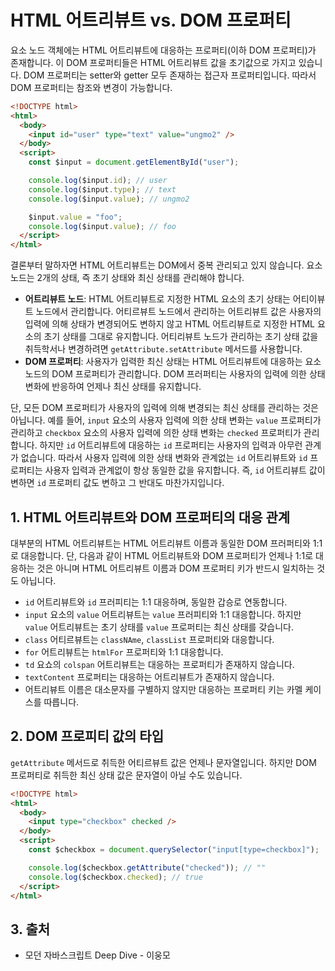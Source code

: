 # HTML 어트리뷰트 vs. DOM 프로퍼티

요소 노드 객체에는 HTML 어트리뷰트에 대응하는 프로퍼티(이하 DOM 프로퍼티)가 존재합니다. 이 DOM 프로퍼티들은 HTML 어트리뷰트 값을 초기값으로 가지고 있습니다. DOM 프로퍼티는 setter와 getter 모두 존재하는 접근자 프로퍼티입니다. 따라서 DOM 프로퍼티는 참조와 변경이 가능합니다.

```html
<!DOCTYPE html>
<html>
  <body>
    <input id="user" type="text" value="ungmo2" />
  </body>
  <script>
    const $input = document.getElementById("user");

    console.log($input.id); // user
    console.log($input.type); // text
    console.log($input.value); // ungmo2

    $input.value = "foo";
    console.log($input.value); // foo
  </script>
</html>
```

결론부터 말하자면 HTML 어트리뷰트는 DOM에서 중복 관리되고 있지 않습니다. 요소 노드는 2개의 상태, 즉 초기 상태와 최신 상태를 관리해야 합니다.

- **어트리뷰트 노드**: HTML 어트리뷰트로 지정한 HTML 요소의 초기 상태는 어티이뷰트 노드에서 관리합니다. 어티르뷰트 노드에서 관리하는 어트리뷰트 값은 사용자의 입력에 의해 상태가 변경되어도 변하지 않고 HTML 어트리뷰트로 지정한 HTML 요소의 초기 상태를 그대로 유지합니다. 어티리뷰트 노드가 관리하는 초기 상태 값을 취득학서나 변경하려면 `getAttribute.setAttribute` 메서드를 사용합니다.
- **DOM 프로퍼티**: 사용자가 입력한 최신 상태는 HTML 어트리뷰트에 대응하는 요소 노드의 DOM 프로퍼티가 관리합니다. DOM 프러퍼티는 사용자의 입력에 의한 상태 변화에 반응하여 언제나 최신 상태를 유지합니다.

단, 모든 DOM 프로퍼티가 사용자의 입력에 의해 변경되는 최신 상태를 관리하는 것은 아닙니다. 예를 들어, `input` 요소의 사용자 입력에 의한 상태 변화는 `value` 프로퍼티가 관리하고 `checkbox` 요소의 사용자 입력에 의한 상태 변화는 `checked` 프로퍼티가 관리합니다. 하지만 `id` 어트리뷰트에 대응하는 `id` 프로퍼티는 사용자의 입력과 아무런 관계가 없습니다. 따라서 사용자 입력에 의한 상태 변화와 관계없는 `id` 어트리뷰트와 `id` 프로퍼티는 사용자 입력과 관계없이 항상 동일한 값을 유지합니다. 즉, `id` 어트리뷰트 값이 변하면 `id` 프로퍼티 값도 변하고 그 반대도 마찬가지입니다.

## 1. HTML 어트리뷰트와 DOM 프로퍼티의 대응 관계

대부분의 HTML 어트리뷰트는 HTML 어트리뷰트 이름과 동일한 DOM 프러퍼티와 1:1로 대응합니다. 단, 다음과 같이 HTML 어트리뷰트와 DOM 프로퍼티가 언제나 1:1로 대응하는 것은 아니며 HTML 어트리뷰트 이름과 DOM 프로퍼티 키가 반드시 일치하는 것도 아닙니다.

- `id` 어트리뷰트와 `id` 프러피티는 1:1 대응하며, 동일한 갑승로 연동합니다.
- `input` 요소의 `value` 어트리뷰트는 `value` 프러피티와 1:1 대응합니다. 하지만 `value` 어트리뷰트는 초기 상태를 `value` 프로퍼티는 최신 상태를 갖습니다.
- `class` 어티르뷰트는 `classNAme`, `classList` 프로퍼티와 대응합니다.
- `for` 어트리뷰트는 `htmlFor` 프로퍼티와 1:1 대응합니다.
- `td` 요쇼의 `colspan` 어트리뷰트는 대응하는 프로퍼티가 존재하지 않습니다.
- `textContent` 프로퍼티는 대응하는 어트리뷰트가 존재하지 않습니다.
- 어트리뷰트 이름은 대소문자를 구별하지 않지만 대응하는 프로퍼티 키는 카멜 케이스를 따릅니다.

## 2. DOM 프로피티 값의 타입

`getAttribute` 메서드로 취득한 어티르뷰트 값은 언제나 문자열입니다. 하지만 DOM 프로퍼티로 취득한 최신 상태 값은 문자열이 아닐 수도 있습니다.

```html
<!DOCTYPE html>
<html>
  <body>
    <input type="checkbox" checked />
  </body>
  <script>
    const $checkbox = document.querySelector("input[type=checkbox]");

    console.log($checkbox.getAttribute("checked")); // ""
    console.log($checkbox.checked); // true
  </script>
</html>
```

## 3. 출처

- 모던 자바스크립트 Deep Dive - 이웅모
